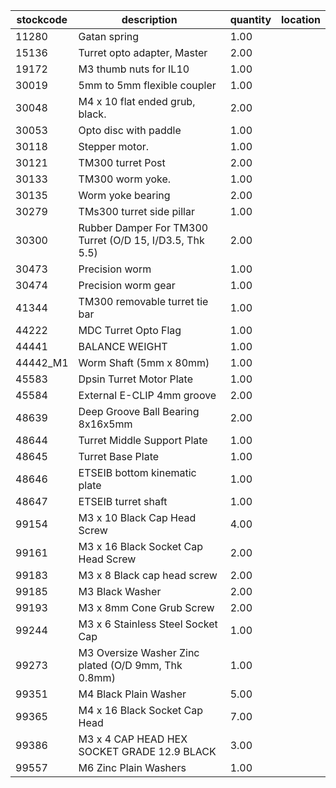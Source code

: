 |stockcode|description|quantity|location|
|---------|-----------|--------|--------|
|11280|Gatan spring|1.00||
|15136|Turret opto adapter, Master|2.00||
|19172|M3 thumb nuts for IL10|1.00||
|30019|5mm to 5mm flexible coupler|1.00||
|30048|M4 x 10 flat ended grub, black.|2.00||
|30053|Opto disc with paddle|1.00||
|30118|Stepper motor.|1.00||
|30121|TM300 turret Post|2.00||
|30133|TM300 worm yoke.|1.00||
|30135|Worm yoke bearing|2.00||
|30279|TMs300 turret side pillar|1.00||
|30300|Rubber Damper For TM300 Turret (O/D 15, I/D3.5, Thk 5.5)|2.00||
|30473|Precision worm|1.00||
|30474|Precision worm gear|1.00||
|41344|TM300 removable turret tie bar|1.00||
|44222|MDC Turret Opto Flag|1.00||
|44441|BALANCE WEIGHT|1.00||
|44442_M1|Worm Shaft (5mm x 80mm)|1.00||
|45583|Dpsin Turret Motor Plate|1.00||
|45584|External E-CLIP 4mm groove|2.00||
|48639|Deep Groove Ball Bearing 8x16x5mm|2.00||
|48644|Turret Middle Support Plate|1.00||
|48645|Turret Base Plate|1.00||
|48646|ETSEIB bottom kinematic plate|1.00||
|48647|ETSEIB turret shaft|1.00||
|99154|M3 x 10 Black Cap Head Screw|4.00||
|99161|M3 x 16 Black Socket Cap Head Screw|2.00||
|99183|M3 x 8 Black cap head screw|2.00||
|99185|M3 Black Washer|2.00||
|99193|M3 x 8mm Cone Grub Screw|2.00||
|99244|M3 x 6 Stainless Steel Socket Cap|1.00||
|99273|M3 Oversize Washer Zinc plated (O/D 9mm, Thk 0.8mm)|1.00||
|99351|M4 Black Plain Washer|5.00||
|99365|M4 x 16 Black Socket Cap Head|7.00||
|99386|M3 x 4 CAP HEAD HEX SOCKET GRADE 12.9 BLACK|3.00||
|99557|M6 Zinc Plain Washers|1.00||
